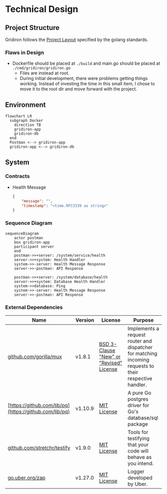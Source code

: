 # Technical Design

## Project Structure

Gridiron follows the [Project Layout](https://github.com/golang-standards/project-layout) specified by the golang standards.

### Flaws in Design
* Dockerfile should be placed at `./build` and main.go should be placed at `./cmd/gridiron/gridiron.go`
    * Files are instead at root.
    * During initial development, there were problems getting things working. Instead of investing the time in this small item, I chose to move it to the root dir and move forward with the project.

## Environment
```mermaid
flowchart LR
  subgraph Docker
    direction TB
    gridiron-app
    gridiron-db
  end
  Postman <--> gridiron-app
  gridiron-app <--> gridiron-db
```

## System

### Contracts

* Health Message
    ```json
    {
        "message": "",
        "timestamp": "<time.RFC3339 as string>"
    }
    ```

### Sequence Diagram

```mermaid
sequenceDiagram
    actor postman
    box gridiron-app
    participant server
    end
    postman->>+server: /system/service/health
    server->>+system: Health Handler
    system->>-server: Health Message Response
    server->>-postman: API Response

    postman->>+server: /system/database/health
    server->>+system: Database Health Handler
    system->>database: Ping
    system->>-server: Health Message Response
    server->>-postman: API Response
```

### External Dependencies

| Name | Version | License | Purpose
| --- | --- | --- | --- |
| [github.com/gorilla/mux](https://github.com/gorilla/mux) | v1.8.1 | [BSD 3-Clause "New" or "Revised" License](https://github.com/gorilla/mux/blob/main/LICENSE) | Implements a request router and dispatcher for matching incoming requests to their respective handler. | 
| [https://github.com/lib/pq](https://github.com/lib/pq) | v1.10.9 | [MIT License](https://github.com/lib/pq/blob/master/LICENSE.md) | A pure Go postgres driver for Go's database/sql package | 
| [github.com/stretchr/testify](https://github.com/stretchr/testify) | v1.9.0 | [MIT License](https://github.com/stretchr/testify/blob/master/LICENSE) |  Tools for testifying that your code will behave as you intend. |
| [go.uber.org/zap](https://github.com/uber-go/zap) | v1.27.0 | [MIT License](https://github.com/uber-go/zap/blob/master/LICENSE) | Logger developed by Uber.  |
